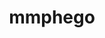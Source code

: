 ---
title: mmphego
github: https://github.com/mmphego
mode: light
transition: 3s
archetype:
  - Little Bit of Everything
---